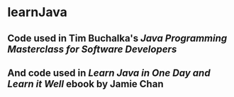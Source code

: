# learnJava
## Code used in Tim Buchalka's _Java Programming Masterclass for Software Developers_ 
## And code used in _Learn Java in One Day and Learn it Well_ ebook by Jamie Chan
